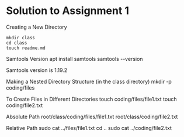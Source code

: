 # Solution to Assignment 1

Creating a New Directory

```
mkdir class
cd class
touch readme.md
```

Samtools Version
apt install samtools
samtools --version

Samtools version is 1.19.2

Making a Nested Directory Structure (in the class directory)
mkdir -p coding/files

To Create Files in Different Directories
touch coding/files/file1.txt
touch coding/file2.txt

Absolute Path
root/class/coding/files/file1.txt
root/class/coding/file2.txt

Relative Path
sudo cat ../files/file1.txt
cd ..
sudo cat ../coding/file2.txt

